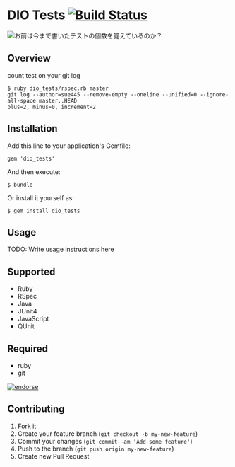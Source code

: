 # DIO Tests [![Build Status](https://travis-ci.org/sue445/dio_tests.png?branch=master)](https://travis-ci.org/sue445/dio_tests)

![お前は今まで書いたテストの個数を覚えているのか？](https://raw.github.com/sue445/dio_tests/master/img/dio.png)


## Overview
count test on your git log

    $ ruby dio_tests/rspec.rb master
    git log --author=sue445 --remove-empty --oneline --unified=0 --ignore-all-space master..HEAD
    plus=2, minus=0, increment=2

## Installation

Add this line to your application's Gemfile:

    gem 'dio_tests'

And then execute:

    $ bundle

Or install it yourself as:

    $ gem install dio_tests

## Usage

TODO: Write usage instructions here

## Supported
* Ruby
 * RSpec
* Java
 * JUnit4
* JavaScript
 * QUnit

## Required
* ruby
* git

[![endorse](http://api.coderwall.com/sue445/endorsecount.png)](http://coderwall.com/sue445)

## Contributing

1. Fork it
2. Create your feature branch (`git checkout -b my-new-feature`)
3. Commit your changes (`git commit -am 'Add some feature'`)
4. Push to the branch (`git push origin my-new-feature`)
5. Create new Pull Request
